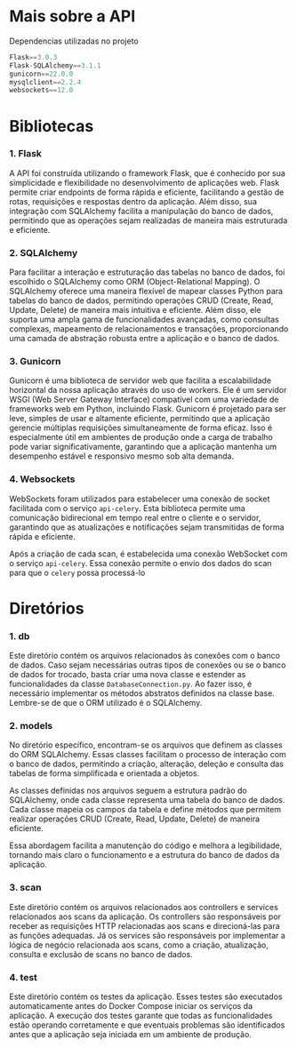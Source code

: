 # Mais sobre a API

Dependencias utilizadas no projeto 

```jsx
Flask==3.0.3
Flask-SQLAlchemy==3.1.1
gunicorn==22.0.0
mysqlclient==2.2.4
websockets==12.0
```

# Bibliotecas

### 1. Flask

A API foi construída utilizando o framework Flask, que é conhecido por sua simplicidade e flexibilidade no desenvolvimento de aplicações web. Flask permite criar endpoints de forma rápida e eficiente, facilitando a gestão de rotas, requisições e respostas dentro da aplicação. Além disso, sua integração com SQLAlchemy facilita a manipulação do banco de dados, permitindo que as operações sejam realizadas de maneira mais estruturada e eficiente.

### 2. SQLAlchemy

Para facilitar a interação e estruturação das tabelas no banco de dados, foi escolhido o SQLAlchemy como ORM (Object-Relational Mapping). O SQLAlchemy oferece uma maneira flexível de mapear classes Python para tabelas do banco de dados, permitindo operações CRUD (Create, Read, Update, Delete) de maneira mais intuitiva e eficiente. Além disso, ele suporta uma ampla gama de funcionalidades avançadas, como consultas complexas, mapeamento de relacionamentos e transações, proporcionando uma camada de abstração robusta entre a aplicação e o banco de dados.

### 3. Gunicorn

Gunicorn é uma biblioteca de servidor web que facilita a escalabilidade horizontal da nossa aplicação através do uso de workers. Ele é um servidor WSGI (Web Server Gateway Interface) compatível com uma variedade de frameworks web em Python, incluindo Flask. Gunicorn é projetado para ser leve, simples de usar e altamente eficiente, permitindo que a aplicação gerencie múltiplas requisições simultaneamente de forma eficaz. Isso é especialmente útil em ambientes de produção onde a carga de trabalho pode variar significativamente, garantindo que a aplicação mantenha um desempenho estável e responsivo mesmo sob alta demanda.

### 4. Websockets

WebSockets foram utilizados para estabelecer uma conexão de socket facilitada com o serviço `api-celery`. Esta biblioteca permite uma comunicação bidirecional em tempo real entre o cliente e o servidor, garantindo que as atualizações e notificações sejam transmitidas de forma rápida e eficiente. 

Após a criação de cada scan, é estabelecida uma conexão WebSocket com o serviço `api-celery`. Essa conexão permite o envio dos dados do scan para que o `celery` possa processá-lo

# Diretórios

### 1. db

Este diretório contém os arquivos relacionados às conexões com o banco de dados. Caso sejam necessárias outras tipos de conexões ou se o banco de dados for trocado, basta criar uma nova classe e estender as funcionalidades da classe `DatabaseConnection.py`. Ao fazer isso, é necessário implementar os métodos abstratos definidos na classe base. Lembre-se de que o ORM utilizado é o SQLAlchemy.

### 2. models

No diretório específico, encontram-se os arquivos que definem as classes do ORM SQLAlchemy. Essas classes facilitam o processo de interação com o banco de dados, permitindo a criação, alteração, deleção e consulta das tabelas de forma simplificada e orientada a objetos.

As classes definidas nos arquivos seguem a estrutura padrão do SQLAlchemy, onde cada classe representa uma tabela do banco de dados. Cada classe mapeia os campos da tabela e define métodos que permitem realizar operações CRUD (Create, Read, Update, Delete) de maneira eficiente.

Essa abordagem facilita a manutenção do código e melhora a legibilidade, tornando mais claro o funcionamento e a estrutura do banco de dados da aplicação.

### 3. scan

Este diretório contém os arquivos relacionados aos controllers e services relacionados aos scans da aplicação. Os controllers são responsáveis por receber as requisições HTTP relacionadas aos scans e direcioná-las para as funções adequadas. Já os services são responsáveis por implementar a lógica de negócio relacionada aos scans, como a criação, atualização, consulta e exclusão de scans no banco de dados.

### 4. test

Este diretório contém os testes da aplicação. Esses testes são executados automaticamente antes do Docker Compose iniciar os serviços da aplicação. A execução dos testes garante que todas as funcionalidades estão operando corretamente e que eventuais problemas são identificados antes que a aplicação seja iniciada em um ambiente de produção.